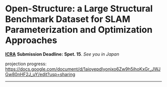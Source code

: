 # Open-Structure: a Large Structural Benchmark Dataset for SLAM Parameterization and Optimization Approaches

[**ICRA**](http://ieee-icra.org/index.html) **Submission Deadline:** **Spet. 15**. *See you in Japan*

projection progress: https://docs.google.com/document/d/1aioyepdIyonjxo6Zw9h5ihoKxGr_JWJGw80nHF2J_uY/edit?usp=sharing

---

